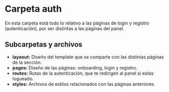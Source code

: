 # Carpeta auth

En esta carpeta está todo lo relativo a las páginas de login y registro (autenticación), por ser distintas a las páginas del panel.

## Subcarpetas y archivos

- **layaout:** Diseño del template que se comparte con las distintas páginas de la sección.
- **pages:** Diseño de las páginas: onboarding, login y registro.
- **routes:** Rutas de la autenticación, que te redirigen al panel si estás logueado.
- **styles:** Archivos de estilos relacionados con las páginas anteriores.
